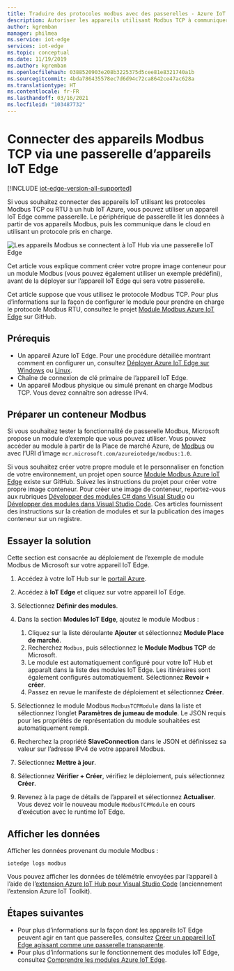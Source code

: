 ```yaml
---
title: Traduire des protocoles modbus avec des passerelles - Azure IoT Edge | Microsoft Docs
description: Autoriser les appareils utilisant Modbus TCP à communiquer avec Azure IoT Hub en créant un appareil de passerelle IoT Edge
author: kgremban
manager: philmea
ms.service: iot-edge
services: iot-edge
ms.topic: conceptual
ms.date: 11/19/2019
ms.author: kgremban
ms.openlocfilehash: 0388520903e208b3225375d5cee81e8321740a1b
ms.sourcegitcommit: 4bda786435578ec7d6d94c72ca8642ce47ac628a
ms.translationtype: HT
ms.contentlocale: fr-FR
ms.lasthandoff: 03/16/2021
ms.locfileid: "103487732"
---
```

# <a name="connect-modbus-tcp-devices-through-an-iot-edge-device-gateway"></a>Connecter des appareils Modbus TCP via une passerelle d’appareils IoT Edge

[!INCLUDE [iot-edge-version-all-supported](../../includes/iot-edge-version-all-supported.md)]

Si vous souhaitez connecter des appareils IoT utilisant les protocoles Modbus TCP ou RTU à un hub IoT Azure, vous pouvez utiliser un appareil IoT Edge comme passerelle. Le périphérique de passerelle lit les données à partir de vos appareils Modbus, puis les communique dans le cloud en utilisant un protocole pris en charge.

![Les appareils Modbus se connectent à IoT Hub via une passerelle IoT Edge](./media/deploy-modbus-gateway/diagram.png)

Cet article vous explique comment créer votre propre image conteneur pour un module Modbus (vous pouvez également utiliser un exemple prédéfini), avant de la déployer sur l’appareil IoT Edge qui sera votre passerelle.

Cet article suppose que vous utilisez le protocole Modbus TCP. Pour plus d’informations sur la façon de configurer le module pour prendre en charge le protocole Modbus RTU, consultez le projet [Module Modbus Azure IoT Edge](https://github.com/Azure/iot-edge-modbus) sur GitHub.

## <a name="prerequisites"></a>Prérequis

* Un appareil Azure IoT Edge. Pour une procédure détaillée montrant comment en configurer un, consultez [Déployer Azure IoT Edge sur Windows](quickstart.md) ou [Linux](quickstart-linux.md).
* Chaîne de connexion de clé primaire de l’appareil IoT Edge.
* Un appareil Modbus physique ou simulé prenant en charge Modbus TCP. Vous devez connaître son adresse IPv4.

## <a name="prepare-a-modbus-container"></a>Préparer un conteneur Modbus

Si vous souhaitez tester la fonctionnalité de passerelle Modbus, Microsoft propose un module d’exemple que vous pouvez utiliser. Vous pouvez accéder au module à partir de la Place de marché Azure, de [Modbus](https://azuremarketplace.microsoft.com/marketplace/apps/microsoft_iot.edge-modbus?tab=Overview) ou avec l’URI d’image `mcr.microsoft.com/azureiotedge/modbus:1.0`.

Si vous souhaitez créer votre propre module et le personnaliser en fonction de votre environnement, un projet open source [Module Modbus Azure IoT Edge](https://github.com/Azure/iot-edge-modbus) existe sur GitHub. Suivez les instructions du projet pour créer votre propre image conteneur. Pour créer une image de conteneur, reportez-vous aux rubriques [Développer des modules C# dans Visual Studio](./how-to-visual-studio-develop-module.md) ou [Développer des modules dans Visual Studio Code](how-to-vs-code-develop-module.md). Ces articles fournissent des instructions sur la création de modules et sur la publication des images conteneur sur un registre.

## <a name="try-the-solution"></a>Essayer la solution

Cette section est consacrée au déploiement de l’exemple de module Modbus de Microsoft sur votre appareil IoT Edge.

1. Accédez à votre IoT Hub sur le [portail Azure](https://portal.azure.com/).

2. Accédez à **IoT Edge** et cliquez sur votre appareil IoT Edge.

3. Sélectionnez **Définir des modules**.

4. Dans la section **Modules IoT Edge**, ajoutez le module Modbus :

   1. Cliquez sur la liste déroulante **Ajouter** et sélectionnez **Module Place de marché**.
   2. Recherchez `Modbus`, puis sélectionnez le **Module Modbus TCP** de Microsoft.
   3. Le module est automatiquement configuré pour votre IoT Hub et apparaît dans la liste des modules IoT Edge. Les itinéraires sont également configurés automatiquement. Sélectionnez **Revoir + créer**.
   4. Passez en revue le manifeste de déploiement et sélectionnez **Créer**.

5. Sélectionnez le module Modbus `ModbusTCPModule` dans la liste et sélectionnez l’onglet **Paramètres de jumeau de module**. Le JSON requis pour les propriétés de représentation du module souhaitées est automatiquement rempli.

6. Recherchez la propriété **SlaveConnection** dans le JSON et définissez sa valeur sur l’adresse IPv4 de votre appareil Modbus.

7. Sélectionnez **Mettre à jour**.

8. Sélectionnez **Vérifier + Créer**, vérifiez le déploiement, puis sélectionnez **Créer**.

9. Revenez à la page de détails de l’appareil et sélectionnez **Actualiser**. Vous devez voir le nouveau module `ModbusTCPModule` en cours d’exécution avec le runtime IoT Edge.

## <a name="view-data"></a>Afficher les données

Afficher les données provenant du module Modbus :

```cmd/sh
iotedge logs modbus
```

Vous pouvez afficher les données de télémétrie envoyées par l’appareil à l’aide de l’[extension Azure IoT Hub pour Visual Studio Code](https://marketplace.visualstudio.com/items?itemName=vsciot-vscode.azure-iot-toolkit) (anciennement l’extension Azure IoT Toolkit).

## <a name="next-steps"></a>Étapes suivantes

* Pour plus d’informations sur la façon dont les appareils IoT Edge peuvent agir en tant que passerelles, consultez [Créer un appareil IoT Edge agissant comme une passerelle transparente](./how-to-create-transparent-gateway.md).
* Pour plus d’informations sur le fonctionnement des modules IoT Edge, consultez [Comprendre les modules Azure IoT Edge](iot-edge-modules.md).